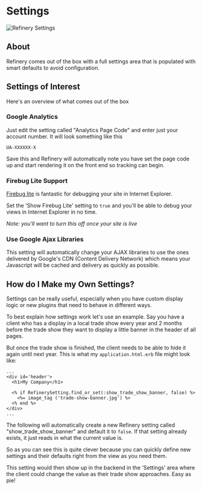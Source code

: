 # Settings

![Refinery Settings](http://refinerycms.com/system/images/0000/0666/settings.png)

## About

Refinery comes out of the box with a full settings area that is populated with
smart defaults to avoid configuration.

## Settings of Interest

Here's an overview of what comes out of the box

### Google Analytics

Just edit the setting called "Analytics Page Code" and enter just your account number.
It will look something like this

    UA-XXXXXX-X

Save this and Refinery will automatically note you have set the page code up and
start rendering it on the front end so tracking can begin.

### Firebug Lite Support

[Firebug lite](http://getfirebug.com/lite) is fantastic for debugging your site
in Internet Explorer.

Set the 'Show Firebug Lite' setting to ``true`` and you'll be able to debug your
views in Internet Explorer in no time.

_Note: you'll want to turn this off once your site is live_

### Use Google Ajax Libraries

This setting will automatically change your AJAX libraries to use the ones
delivered by Google's CDN (Content Delivery Network) which means your Javascript
will be cached and delivery as quickly as possible.

## How do I Make my Own Settings?

Settings can be really useful, especially when you have custom display logic or
new plugins that need to behave in different ways.

To best explain how settings work let's use an example.  Say you have a client
who has a display in a local trade show every year and 2 months before the trade
show they want to display a little banner in the header of all pages.

But once the trade show is finished, the client needs to be able to hide it again
until next year. This is what my ``application.html.erb`` file might look like:

    ...
    <div id='header'>
      <h1>My Company</h1>

      <% if RefinerySetting.find_or_set(:show_trade_show_banner, false) %>
        <%= image_tag ('trade-show-banner.jpg') %>
      <% end %>
    </div>
    ...

The following will automatically create a new Refinery setting called
"show_trade_show_banner" and default it to ``false``.
If that setting already exists, it just reads in what the current value is.

So as you can see this is quite clever because you can quickly define new settings
 and their defaults right from the view as you need them.

This setting would then show up in the backend in the 'Settings' area where the
client could change the value as their trade show approaches. Easy as pie!
